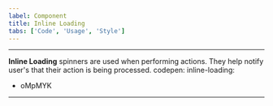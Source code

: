 ```yaml
---
label: Component
title: Inline Loading
tabs: ['Code', 'Usage', 'Style']
---
```


---
<page-intro>**Inline Loading** spinners are used when performing actions. They help notify user's that their action is being processed.</page-intro>
codepen:
  inline-loading:
  - oMpMYK
---
